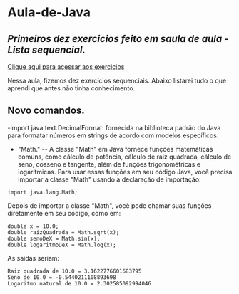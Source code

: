 # Aula-de-Java
## _Primeiros dez exercicios feito em saula de aula - Lista sequencial._

[Clique aqui para acessar aos exercicios](https://github.com/MarcoAntonioMj/Aula-de-Java/blob/main/lista_exercicio_III.pdf)


Nessa aula, fizemos dez exercícios sequenciais. Abaixo listarei tudo o que aprendi que antes não tinha conhecimento.


## Novo comandos. 
-import java.text.DecimalFormat: fornecida na biblioteca padrão do Java para formatar números em strings de acordo com modelos específicos.

- "Math." --  A classe "Math" em Java fornece funções matemáticas comuns, como cálculo de potência, cálculo de raiz quadrada, cálculo de seno, cosseno e tangente, além de funções trigonométricas e logarítmicas. Para usar essas funções em seu código Java, você precisa importar a classe "Math" usando a declaração de importação:
```
import java.lang.Math;
```
Depois de importar a classe "Math", você pode chamar suas funções diretamente em seu código, como em:
```
double x = 10.0;
double raizQuadrada = Math.sqrt(x);
double senoDeX = Math.sin(x);
double logaritmoDeX = Math.log(x);
```
As saídas seriam:

```
Raiz quadrada de 10.0 = 3.1622776601683795
Seno de 10.0 = -0.5440211108893698
Logaritmo natural de 10.0 = 2.302585092994046
```






